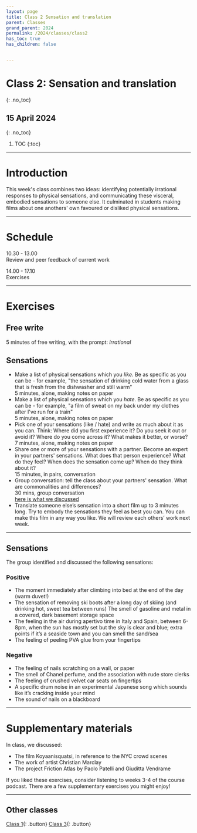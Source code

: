```yaml
---
layout: page
title: Class 2 Sensation and translation
parent: Classes
grand_parent: 2024
permalink: /2024/classes/class2
has_toc: true
has_children: false


---
```


# Class 2: Sensation and translation
{: .no_toc}

## 15 April 2024
{: .no_toc}

1. TOC
{:toc}


---

# Introduction

This week's class combines two ideas: identifying potentially irrational responses to physical sensations, and communicating these visceral, embodied sensations to someone else. It culminated in students making films about one anothers' own favoured or disliked physical sensations.


---

# Schedule

10.30 - 13.00  
Review and peer feedback of current work

14.00 - 17.10  
Exercises

---

# Exercises

## Free write

5 minutes of free writing, with the prompt: _irrational_

## Sensations

- Make a list of physical sensations which you _like_. Be as specific as you can be - for example, "the sensation of drinking cold water from a glass that is fresh from the dishwasher and still warm"  
5 minutes, alone, making notes on paper
- Make a list of physical sensations which you _hate_. Be as specific as you can be - for example, "a film of sweat on my back under my clothes after I've run for a train"  
5 minutes, alone, making notes on paper
- Pick one of your sensations (like / hate) and write as much about it as you can. Think:
Where did you first experience it? Do you seek it out or avoid it?
Where do you come across it? What makes it better, or worse?  
7 minutes, alone, making notes on paper
- Share one or more of your sensations with a partner. Become an expert in your partners' sensations. What does that person experience?
What do they feel? When does the sensation come up? When do they think about it?  
15 minutes, in pairs, conversation
- Group conversation: tell the class about your partners' sensation. What are commonalities and differences?  
30 mins, group conversation  
[here is what we discussed](#sensations)
- Translate someone else’s sensation into a short film up to 3 minutes long. Try to embody the sensations they feel as best you can. You can make this film in any way you like. We will review each others’ work next week.


---


## Sensations

The group identified and discussed the following sensations:

### Positive

- The moment immediately after climbing into bed at the end of the day (warm duvet!)
- The sensation of removing ski boots after a long day of skiing (and drinking hot, sweet tea between runs)
The smell of gasoline and metal in a covered, dark basement storage space
- The feeling in the air during apertivo time in Italy and Spain, between 6-8pm, when the sun has mostly set but the sky is clear and blue; extra points if it’s a seaside town and you can smell the sand/sea
- The feeling of peeling PVA glue from your fingertips

### Negative

- The feeling of nails scratching on a wall, or paper
- The smell of Chanel perfume, and the association with rude store clerks
- The feeling of crushed velvet car seats on fingertips
- A specific drum noise in an experimental Japanese song which sounds like it’s cracking inside your mind
- The sound of nails on a blackboard

---

# Supplementary materials

In class, we discussed:

- The film Koyaanisquatsi, in reference to the NYC crowd scenes
- The work of artist Christian Marclay
- The project Friction Atlas by Paolo Patelli and
Giuditta Vendrame

If you liked these exercises, consider listening to weeks 3-4 of the course podcast. There are a few supplementary exercises you might enjoy!

---

## Other classes

[Class 1](/2024/classes/class1){: .button} [Class 3](/2024/classes/class3){: .button}
